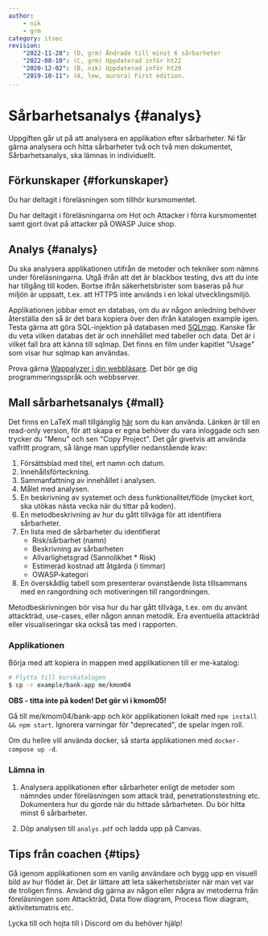 ```yaml
---
author:
    - nik
    - grm
category: itsec
revision:
    "2022-11-28": (D, grm) Ändrade till minst 6 sårbarheter
    "2022-08-10": (C, grm) Uppdaterad inför ht22
    "2020-12-02": (B, nik) Uppdaterad inför ht20
    "2019-10-11": (A, lew, aurora) First edition.
...
```


Sårbarhetsanalys {#analys}
==================================

Uppgiften går ut på att analysera en applikation efter sårbarheter. Ni får gärna analysera och hitta sårbarheter två och två men dokumentet, Sårbarhetsanalys, ska lämnas in individuellt.

<!--more-->



Förkunskaper {#forkunskaper}
-----------------------

Du har deltagit i föreläsningen som tillhör kursmomentet.

Du har deltagit i föreläsningarna om Hot och Attacker i förra kursmomentet samt gjort övat på attacker på OWASP Juice shop.

Analys {#analys}
-----------------------

Du ska analysera applikationen utifrån de metoder och tekniker som nämns under föreläsningarna. Utgå ifrån att det är blackbox testing, dvs att du inte har tillgång till koden. Bortse ifrån säkerhetsbrister som baseras på hur miljön är uppsatt, t.ex. att HTTPS inte används i en lokal utvecklingsmiljö.

Applikationen jobbar emot en databas, om du av någon anledning behöver återställa den så är det bara kopiera över den ifrån katalogen example igen. Testa gärna att göra SQL-injektion på databasen med [SQLmap](https://sqlmap.org/). Kanske får du veta vilken databas det är och innehållet med tabeller och data. Det är i vilket fall bra att känna till sqlmap. Det finns en film under kapitlet "Usage" som visar hur sqlmap kan användas.

Prova gärna [Wappalyzer i din webbläsare](https://www.wappalyzer.com/). Det bör ge dig programmeringsspråk och webbserver.

Mall sårbarhetsanalys {#mall}
-----------------------

Det finns en LaTeX mall tillgänglig [här](https://www.overleaf.com/read/jmbktjvfxvff) som du kan använda. Länken är till en read-only version, för att skapa er egna behöver du vara inloggade och sen trycker du "Menu" och sen "Copy Project". Det går givetvis att använda valfritt program, så länge man uppfyller nedanstående krav:

1. Försättsblad med titel, ert namn och datum.
2. Innehållsförteckning.
3. Sammanfattning av innehållet i analysen.
4. Målet med analysen.
5. En beskrivning av systemet och dess funktionalitet/flöde (mycket kort, ska utökas nästa vecka när du tittar på koden).
6. En metodbeskrivning av hur du gått tillväga för att identifiera sårbarheter.
7. En lista med de sårbarheter du identifierat
    * Risk/sårbarhet (namn)
    * Beskrivning av sårbarheten
    * Allvarlighetsgrad (Sannolikhet \* Risk)
    * Estimerad kostnad att åtgärda (i timmar)
    * OWASP-kategori
8. En överskådlig tabell som presenterar ovanstående lista tillsammans med en rangordning och motiveringen till rangordningen.

Metodbeskrivningen bör visa hur du har gått tillväga, t.ex. om du använt attackträd, use-cases, eller någon annan metodik. Era eventuella attackträd eller visualiseringar ska också tas med i rapporten.

### Applikationen

Börja med att kopiera in mappen med applikationen till er me-katalog:

```bash
# Flytta till kurskatalogen
$ cp -r example/bank-app me/kmom04
```

**OBS - titta inte på koden! Det gör vi i kmom05!**

Gå till me/kmom04/bank-app och kör applikationen lokalt med `npm install && npm start`. Ignorera varningar för "deprecated", de spelar ingen roll.

Om du hellre vill använda docker, så starta applikationen med `docker-compose up -d`. 

### Lämna in

1. Analysera applikationen efter sårbarheter enligt de metoder som nämndes under föreläsningen som  attack träd, penetrationstestning etc. Dokumentera hur du gjorde när du hittade sårbarheten. Du bör hitta minst 6 sårbarheter.

1. Döp analysen till `analys.pdf` och ladda upp på Canvas.

<!-- ```bash
# Flytta till kurskatalogen
$ dbwebb publish me
``` -->

Tips från coachen {#tips}
-----------------------

Gå igenom applikationen som en vanlig användare och bygg upp en visuell bild av hur flödet är. Det är lättare att leta säkerhetsbrister när man vet var de troligen finns. Använd dig gärna av någon eller några av metoderna från föreläsningen som Attackträd, Data flow diagram, Process flow diagram, aktivitetsmatris etc.

Lycka till och hojta till i Discord om du behöver hjälp!
